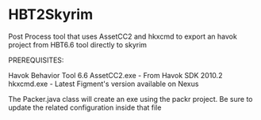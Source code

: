 # HBT2Skyrim
Post Process tool that uses AssetCC2 and hkxcmd to export an havok project from HBT6.6 tool directly to skyrim

PREREQUISITES:

Havok Behavior Tool 6.6
AssetCC2.exe - From Havok SDK 2010.2
hkxcmd.exe - Latest Figment's version available on Nexus

The Packer.java class will create an exe using the packr project.
Be sure to update the related configuration inside that file

